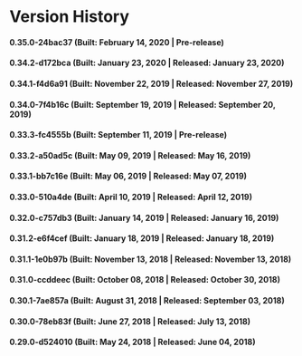 # Version History


#### 0.35.0-24bac37 (Built: February 14, 2020 | Pre-release)

#### 0.34.2-d172bca (Built: January 23, 2020 | Released: January 23, 2020)

#### 0.34.1-f4d6a91 (Built: November 22, 2019 | Released: November 27, 2019)

#### 0.34.0-7f4b16c (Built: September 19, 2019 | Released: September 20, 2019)

#### 0.33.3-fc4555b (Built: September 11, 2019 | Pre-release)

#### 0.33.2-a50ad5c (Built: May 09, 2019 | Released: May 16, 2019)

#### 0.33.1-bb7c16e (Built: May 06, 2019 | Released: May 07, 2019)

#### 0.33.0-510a4de (Built: April 10, 2019 | Released: April 12, 2019)

#### 0.32.0-c757db3 (Built: January 14, 2019 | Released: January 16, 2019)

#### 0.31.2-e6f4cef (Built: January 18, 2019 | Released: January 18, 2019)

#### 0.31.1-1e0b97b (Built: November 13, 2018 | Released: November 13, 2018)

#### 0.31.0-ccddeec (Built: October 08, 2018 | Released: October 30, 2018)

#### 0.30.1-7ae857a (Built: August 31, 2018 | Released: September 03, 2018)

#### 0.30.0-78eb83f (Built: June 27, 2018 | Released: July 13, 2018)

#### 0.29.0-d524010 (Built: May 24, 2018 | Released: June 04, 2018)

